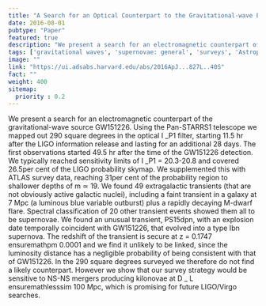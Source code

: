 ```yaml
---
title: "A Search for an Optical Counterpart to the Gravitational-wave Event GW151226"
date: 2016-08-01
pubtype: "Paper"
featured: true
description: "We present a search for an electromagnetic counterpart of the gravitational-wave source GW151226. Using the Pan-STARRS1 telescope we mapped out 290 square degrees in the optical I _P1 filter, starting 11.5 hr after the LIGO information release and lasting for an additional 28 days. The first observations started 49.5 hr after the time of the GW151226 detection. We typically reached sensitivity limits of I _P1 = 20.3-20.8 and covered 26.5per cent of the LIGO probability skymap. We supplemented this with ATLAS survey data, reaching 31per cent of the probability region to shallower depths of m ≃ 19. We found 49 extragalactic transients (that are not obviously active galactic nuclei), including a faint transient in a galaxy at 7 Mpc (a luminous blue variable outburst) plus a rapidly decaying M-dwarf flare. Spectral classification of 20 other transient events showed them all to be supernovae. We found an unusual transient, PS15dpn, with an explosion date temporally coincident with GW151226, that evolved into a type Ibn supernova. The redshift of the transient is secure at z = 0.1747 ensuremathpm 0.0001 and we find it unlikely to be linked, since the luminosity distance has a negligible probability of being consistent with that of GW151226. In the 290 square degrees surveyed we therefore do not find a likely counterpart. However we show that our survey strategy would be sensitive to NS-NS mergers producing kilonovae at D _ L  ensuremathlesssim 100 Mpc, which is promising for future LIGO/Virgo searches."
tags: ['gravitational waves', 'supernovae: general', 'surveys', 'Astrophysics - High Energy Astrophysical Phenomena', 'Astrophysics - Solar and Stellar Astrophysics']
image: ""
link: "https://ui.adsabs.harvard.edu/abs/2016ApJ...827L..40S"
fact: ""
weight: 400
sitemap:
  priority : 0.2
---
```


We present a search for an electromagnetic counterpart of the gravitational-wave source GW151226. Using the Pan-STARRS1 telescope we mapped out 290 square degrees in the optical I _P1 filter, starting 11.5 hr after the LIGO information release and lasting for an additional 28 days. The first observations started 49.5 hr after the time of the GW151226 detection. We typically reached sensitivity limits of I _P1 = 20.3-20.8 and covered 26.5per cent of the LIGO probability skymap. We supplemented this with ATLAS survey data, reaching 31per cent of the probability region to shallower depths of m ≃ 19. We found 49 extragalactic transients (that are not obviously active galactic nuclei), including a faint transient in a galaxy at 7 Mpc (a luminous blue variable outburst) plus a rapidly decaying M-dwarf flare. Spectral classification of 20 other transient events showed them all to be supernovae. We found an unusual transient, PS15dpn, with an explosion date temporally coincident with GW151226, that evolved into a type Ibn supernova. The redshift of the transient is secure at z = 0.1747 ensuremathpm 0.0001 and we find it unlikely to be linked, since the luminosity distance has a negligible probability of being consistent with that of GW151226. In the 290 square degrees surveyed we therefore do not find a likely counterpart. However we show that our survey strategy would be sensitive to NS-NS mergers producing kilonovae at D _ L  ensuremathlesssim 100 Mpc, which is promising for future LIGO/Virgo searches.
